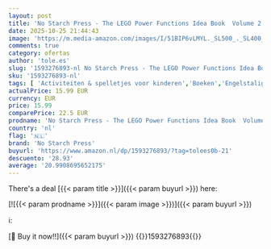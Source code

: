 ```yaml
---
layout: post
title: 'No Starch Press - The LEGO Power Functions Idea Book  Volume 2: Cars and Contraptions'
date: 2025-10-25 21:44:43
image: 'https://m.media-amazon.com/images/I/51BIP6vLMYL._SL500_._SL400_.jpg'
comments: true
category: ofertas
author: 'tole.es'
slug: '1593276893-nl No Starch Press - The LEGO Power Functions Idea Book...'
sku: '1593276893-nl'
tags: [ 'Activiteiten & spelletjes voor kinderen','Boeken','Engelstalige boeken','Featured Categories','Hobbys, kunstnijverheid & huis','Industriële, operationele & productiesystemen','Kinderboeken','Kinderboeken over auto, trein & voertuig','Kinderboeken over computers & technologie','Kinderboeken over geografie & cultuur','Kinderboeken over knutselen & hobbys','Kinderboeken over thuis','Kinderboeken over waar we wonen','Kinderboeken over wetenschap, natuur & weetjes','Kinderboeken over zware machines','Kunstnijverheid & hobby speelgoed & model','Kunstnijverheid & hobbys','Machinebouw','Puzzels & spellen','Robotica','Techniek','Techniek & transport','Werktuigbouwkunde','no starch press','🇳🇱', ]
actualPrice: 15.99 EUR
currency: EUR
price: 15.99
comparePrice: 22.5 EUR
prodname: 'No Starch Press - The LEGO Power Functions Idea Book  Volume 2: Cars and Contraptions'
country: 'nl'
flag: '🇳🇱'
brand: 'No Starch Press'
buyurl: 'https://www.amazon.nl/dp/1593276893/?tag=tolees0b-21'
descuento: '28.93'
average: '20.9908695652175'
---
```


There's a deal [{{< param title >}}]({{< param buyurl >}})  here:

[![{{< param prodname >}}]({{< param image >}})]({{< param buyurl >}})

ℹ️:


[🛒 Buy it now!!]({{< param buyurl >}})
{{<world>}}1593276893{{</world>}}
